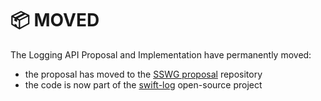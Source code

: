 # 📦 MOVED

The Logging API Proposal and Implementation have permanently moved:

- the proposal has moved to the [SSWG proposal](https://github.com/swift-server/sswg/blob/master/proposals/0001-logging-api.md) repository
- the code is now part of the [swift-log](https://github.com/apple/swift-log) open-source project

